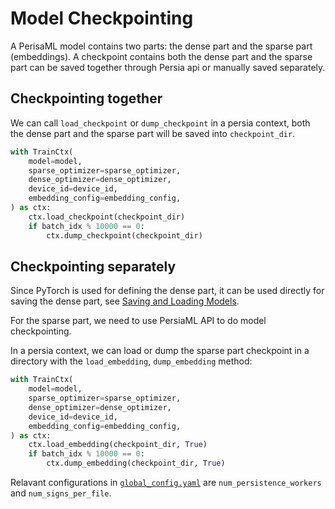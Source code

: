Model Checkpointing
======

A PerisaML model contains two parts: the dense part and the sparse part (embeddings). A checkpoint contains both the dense part and the sparse part can be saved together through Persia api or manually saved separately.

## Checkpointing together

We can call `load_checkpoint` or `dump_checkpoint` in a persia context, both the dense part and the sparse part will be saved into `checkpoint_dir`.

```python
with TrainCtx(
    model=model,
    sparse_optimizer=sparse_optimizer,
    dense_optimizer=dense_optimizer,
    device_id=device_id,
    embedding_config=embedding_config,
) as ctx:
    ctx.load_checkpoint(checkpoint_dir)
    if batch_idx % 10000 == 0:
        ctx.dump_checkpoint(checkpoint_dir)
```

## Checkpointing separately

Since PyTorch is used for defining the dense part, it can be used directly for saving the dense part, see [Saving and Loading Models](https://pytorch.org/tutorials/beginner/saving_loading_models.html).

For the sparse part, we need to use PersiaML API to do model checkpointing.

In a persia context, we can load or dump the sparse part checkpoint in a directory with the `load_embedding`, `dump_embedding` method:

```python
with TrainCtx(
    model=model,
    sparse_optimizer=sparse_optimizer,
    dense_optimizer=dense_optimizer,
    device_id=device_id,
    embedding_config=embedding_config,
) as ctx:
    ctx.load_embedding(checkpoint_dir, True)
    if batch_idx % 10000 == 0:
        ctx.dump_embedding(checkpoint_dir, True)
```

Relavant configurations in [`global_config.yaml`](../configuration/index.md) are `num_persistence_workers` and `num_signs_per_file`.
